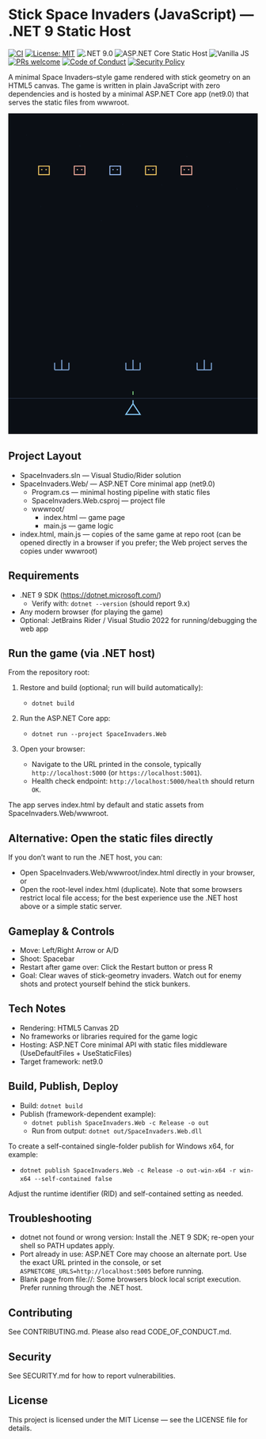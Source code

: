 # Stick Space Invaders (JavaScript) — .NET 9 Static Host

<p align="left">
  <a href="https://github.com/OWNER/REPO/actions"><img src="https://img.shields.io/github/actions/workflow/status/OWNER/REPO/build.yml?branch=main" alt="CI"></a>
  <a href="LICENSE"><img src="https://img.shields.io/badge/License-MIT-blue.svg" alt="License: MIT"></a>
  <img src="https://img.shields.io/badge/.NET-9.0-512BD4?logo=dotnet&logoColor=white" alt=".NET 9.0">
  <img src="https://img.shields.io/badge/ASP.NET%20Core-Static%20Host-5C2D91?logo=dotnet" alt="ASP.NET Core Static Host">
  <img src="https://img.shields.io/badge/JavaScript-vanilla-F7DF1E?logo=javascript&logoColor=black" alt="Vanilla JS"></img>
  <a href="CONTRIBUTING.md"><img src="https://img.shields.io/badge/PRs-welcome-brightgreen.svg" alt="PRs welcome"></a>
  <a href="CODE_OF_CONDUCT.md"><img src="https://img.shields.io/badge/Code%20of%20Conduct-Contributor%20Covenant-0e75b6.svg" alt="Code of Conduct"></a>
  <a href="SECURITY.md"><img src="https://img.shields.io/badge/Security-Policy-informational.svg" alt="Security Policy"></a>
</p>

A minimal Space Invaders–style game rendered with stick geometry on an HTML5 canvas. The game is written in plain JavaScript with zero dependencies and is hosted by a minimal ASP.NET Core app (net9.0) that serves the static files from wwwroot.

![Gameplay screenshot](SpaceInvaders.Web/assets/screenshot.svg)

## Project Layout

- SpaceInvaders.sln — Visual Studio/Rider solution
- SpaceInvaders.Web/ — ASP.NET Core minimal app (net9.0)
  - Program.cs — minimal hosting pipeline with static files
  - SpaceInvaders.Web.csproj — project file
  - wwwroot/
    - index.html — game page
    - main.js — game logic
- index.html, main.js — copies of the same game at repo root (can be opened directly in a browser if you prefer; the Web project serves the copies under wwwroot)

## Requirements

- .NET 9 SDK (https://dotnet.microsoft.com/)
  - Verify with: `dotnet --version` (should report 9.x)
- Any modern browser (for playing the game)
- Optional: JetBrains Rider / Visual Studio 2022 for running/debugging the web app

## Run the game (via .NET host)

From the repository root:

1) Restore and build (optional; run will build automatically):
   - `dotnet build`

2) Run the ASP.NET Core app:
   - `dotnet run --project SpaceInvaders.Web`

3) Open your browser:
   - Navigate to the URL printed in the console, typically `http://localhost:5000` (or `https://localhost:5001`).
   - Health check endpoint: `http://localhost:5000/health` should return `OK`.

The app serves index.html by default and static assets from SpaceInvaders.Web/wwwroot.

## Alternative: Open the static files directly

If you don’t want to run the .NET host, you can:
- Open SpaceInvaders.Web/wwwroot/index.html directly in your browser, or
- Open the root-level index.html (duplicate). Note that some browsers restrict local file access; for the best experience use the .NET host above or a simple static server.

## Gameplay & Controls

- Move: Left/Right Arrow or A/D
- Shoot: Spacebar
- Restart after game over: Click the Restart button or press R
- Goal: Clear waves of stick-geometry invaders. Watch out for enemy shots and protect yourself behind the stick bunkers.

## Tech Notes

- Rendering: HTML5 Canvas 2D
- No frameworks or libraries required for the game logic
- Hosting: ASP.NET Core minimal API with static files middleware (UseDefaultFiles + UseStaticFiles)
- Target framework: net9.0

## Build, Publish, Deploy

- Build: `dotnet build`
- Publish (framework-dependent example):
  - `dotnet publish SpaceInvaders.Web -c Release -o out`
  - Run from output: `dotnet out/SpaceInvaders.Web.dll`

To create a self-contained single-folder publish for Windows x64, for example:
- `dotnet publish SpaceInvaders.Web -c Release -o out-win-x64 -r win-x64 --self-contained false`

Adjust the runtime identifier (RID) and self-contained setting as needed.

## Troubleshooting

- dotnet not found or wrong version: Install the .NET 9 SDK; re-open your shell so PATH updates apply.
- Port already in use: ASP.NET Core may choose an alternate port. Use the exact URL printed in the console, or set `ASPNETCORE_URLS=http://localhost:5005` before running.
- Blank page from file://: Some browsers block local script execution. Prefer running through the .NET host.

## Contributing

See CONTRIBUTING.md. Please also read CODE_OF_CONDUCT.md.

## Security

See SECURITY.md for how to report vulnerabilities.

## License

This project is licensed under the MIT License — see the LICENSE file for details.